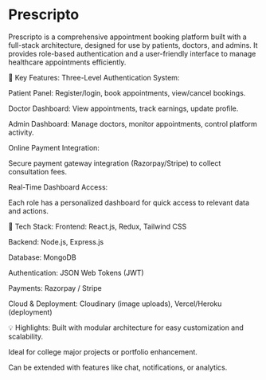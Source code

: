 ﻿# Prescripto
Prescripto is a comprehensive appointment booking platform built with a full-stack architecture, designed for use by patients, doctors, and admins. It provides role-based authentication and a user-friendly interface to manage healthcare appointments efficiently.

🔐 Key Features:
Three-Level Authentication System:

Patient Panel: Register/login, book appointments, view/cancel bookings.

Doctor Dashboard: View appointments, track earnings, update profile.

Admin Dashboard: Manage doctors, monitor appointments, control platform activity.

Online Payment Integration:

Secure payment gateway integration (Razorpay/Stripe) to collect consultation fees.

Real-Time Dashboard Access:

Each role has a personalized dashboard for quick access to relevant data and actions.

🧩 Tech Stack:
Frontend: React.js, Redux, Tailwind CSS

Backend: Node.js, Express.js

Database: MongoDB

Authentication: JSON Web Tokens (JWT)

Payments: Razorpay / Stripe

Cloud & Deployment: Cloudinary (image uploads), Vercel/Heroku (deployment)

💡 Highlights:
Built with modular architecture for easy customization and scalability.

Ideal for college major projects or portfolio enhancement.

Can be extended with features like chat, notifications, or analytics.

